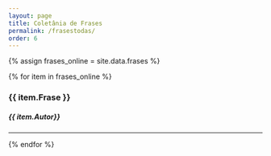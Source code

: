 ```yaml
---
layout: page
title: Coletânia de Frases
permalink: /frasestodas/
order: 6
---
```


{% assign frases_online = site.data.frases %}

{% for item in frases_online %}
<h3 class="post-title">{{ item.Frase }}</h3>
<h5>{{ item.Autor}}</h5>
 <hr/>
{% endfor %}
